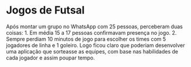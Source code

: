 # Jogos de Futsal
Após montar um grupo no WhatsApp com 25 pessoas, perceberam duas coisas: 1. Em média 15 a 17 pessoas confirmavam presença no jogo. 2. Sempre perdiam 10 minutos de jogo para escolher os times com 5 jogadores de linha e 1 goleiro. Logo ficou claro que poderiam desenvolver uma aplicação que sorteasse as equipes, com base nas habilidades de cada jogador e assim poupar tempo.
